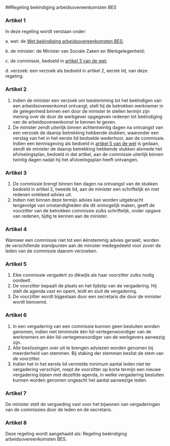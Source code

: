 <meta http-equiv='Content-Type' content='text/html; charset=utf-8' />

##Regeling beëindiging arbeidsovereenkomsten BES

### Artikel  1  

In deze regeling wordt verstaan onder: 

a. wet: de [Wet beëindiging arbeidsovereenkomsten BES](../../../../../../wet-BES/wet/beëindiging/arbeidsovereenkomsten/bes/BWBR0028174/README.md);  

b. de minister: de Minister van Sociale Zaken en Werkgelegenheid;  

c. de commissie, bedoeld in [artikel 3 van de wet](../../../../../../wet-BES/wet/beëindiging/arbeidsovereenkomsten/bes/BWBR0028174/README.md);  

d. verzoek: een verzoek als bedoeld in artikel 2, eerste lid, van deze regeling.    

### Artikel  2  

1.  Indien de minister een verzoek om toestemming tot het beëindigen van een arbeidsovereenkomst ontvangt, stelt hij de betrokken werknemer in de gelegenheid binnen een door de minister te stellen termijn zijn mening over de door de werkgever opgegeven redenen tot beëindiging van de arbeidsovereenkomst te kennen te geven.   
2.  De minister zendt uiterlijk binnen achtentwintig dagen na ontvangst van een verzoek de daarop betrekking hebbende stukken, waaronder een verslag van het in het eerste lid bedoelde wederhoor, aan de commissie. Indien een kennisgeving als bedoeld in [artikel 5 van de wet](../../../../../../wet-BES/wet/beëindiging/arbeidsovereenkomsten/bes/BWBR0028174/README.md) is gedaan, zendt de minister de daarop betrekking hebbende stukken alsmede het afvloeiingsplan, bedoeld in dat artikel, aan de commissie uiterlijk binnen twintig dagen nadat hij het afvloeiingsplan heeft ontvangen.   

### Artikel  3  

1.  De commissie brengt binnen tien dagen na ontvangst van de stukken bedoeld in artikel 2, tweede lid, aan de minister een schriftelijk en met redenen omkleed advies uit.   
2.  Indien niet binnen deze termijn advies kan worden uitgebracht tengevolge van omstandigheden die dit onmogelijk maken, geeft de voorzitter van de betrokken commissie zulks schriftelijk, onder opgave van redenen, tijdig te kennen aan de minister.   

### Artikel  4  

Wanneer een commissie niet tot een éénstemmig advies geraakt, worden de verschillende standpunten aan de minister medegedeeld voor zover de leden van de commissie daarom verzoeken.  

### Artikel  5  

1.  Elke commissie vergadert zo dikwijls als haar voorzitter zulks nodig oordeelt.   
2.  De voorzitter bepaalt de plaats en het tijdstip van de vergadering. Hij stelt de agenda vast en opent, leidt en sluit de vergadering.   
3.  De voorzitter wordt bijgestaan door een secretaris die door de minister wordt benoemd.   

### Artikel  6  

1.  In een vergadering van een commissie kunnen geen besluiten worden genomen, indien niet tenminste één lid-vertegenwoordiger van de werknemers en één lid-vertegenwoordiger van de werkgevers aanwezig zijn.   
2.  Alle beslissingen over uit te brengen adviezen worden genomen bij meerderheid van stemmen. Bij staking der stemmen beslist de stem van de voorzitter.   
3.  Indien het in het eerste lid vermelde minimum aantal leden niet ter vergadering verschijnt, roept de voorzitter op korte termijn een nieuwe vergadering bijeen met dezelfde agenda, in welke vergadering besluiten kunnen worden genomen ongeacht het aantal aanwezige leden.   

### Artikel  7  

De minister stelt de vergoeding vast voor het bijwonen van vergaderingen van de commissies door de leden en de secretaris.  

### Artikel  8  

Deze regeling wordt aangehaald als: Regeling beëindiging arbeidsovereenkomsten BES.  
